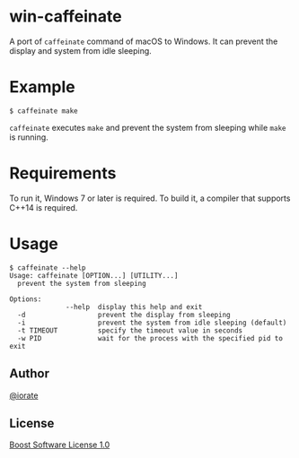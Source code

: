 # win-caffeinate
A port of `caffeinate` command of macOS to Windows. It can prevent the display and system from idle sleeping.

# Example
```shell
$ caffeinate make
```
`caffeinate` executes `make` and prevent the system from sleeping while `make` is running.

# Requirements
To run it, Windows 7 or later is required. To build it, a compiler that supports C++14 is required.

# Usage
```shell
$ caffeinate --help
Usage: caffeinate [OPTION...] [UTILITY...]
  prevent the system from sleeping

Options:
              --help  display this help and exit
  -d                  prevent the display from sleeping
  -i                  prevent the system from idle sleeping (default)
  -t TIMEOUT          specify the timeout value in seconds
  -w PID              wait for the process with the specified pid to exit
```

## Author
[@iorate](https://twitter.com/iorate)

## License
[Boost Software License 1.0](http://www.boost.org/LICENSE_1_0.txt)
